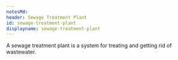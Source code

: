 ```yaml
---
notesMd:
header: Sewage Treatment Plant
id: sewage-treatment-plant
displayname: sewage-treatment-plant
---
```


A sewage treatment plant is a system for treating and getting rid of wastewater.
